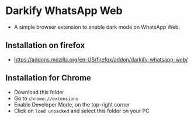 # Darkify WhatsApp Web
- A simple browser extension to enable dark mode on WhatsApp Web.

## Installation on firefox
- https://addons.mozilla.org/en-US/firefox/addon/darkify-whatsapp-web/

## Installation for Chrome
- Download this folder
- Go to `chrome://extensions`
- Enable Developer Mode, on the top-right corner
- Click on `load unpacked` and select this folder on your PC


